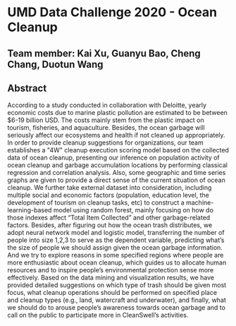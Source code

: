 # UMD Data Challenge 2020 - Ocean Cleanup

## Team member: Kai Xu, Guanyu Bao, Cheng Chang, Duotun Wang



## Abstract



 According to a study conducted in collaboration with Deloitte, yearly economic costs due to marine plastic pollution are estimated to be between $6-19 billion USD. The costs mainly stem from the plastic impact on tourism, fisheries, and aquaculture. Besides, the ocean garbage will seriously affect our ecosystems and health if not cleaned up appropriately.
	In order to provide cleanup suggestions for organizations, our team establishes a "4W" cleanup execution scoring model based on the collected data of ocean cleanup, presenting our inference on population activity of ocean cleanup and garbage accumulation locations by performing classical regression and correlation analysis. Also, some geographic and time series graphs are given to provide a direct sense of the current situation of ocean cleanup.
	We further take external dataset into consideration, including multiple social and economic factors (population, education level, the development of tourism on cleanup tasks, etc) to construct a machine-learning-based model using random forest, mainly focusing on how do those indexes affect “Total Item Collected” and other garbage-related factors. Besides, after figuring out how the ocean trash distributes, we adopt neural network model and logistic model, transferring the number of people into size 1,2,3 to serve as the dependent variable, predicting what’s the size of people we should assign given the ocean garbage information. And we try to explore reasons in some specified regions where people are more enthusiastic about ocean cleanup, which guides us to allocate human resources and to inspire people’s environmental protection sense more effectively.
	Based on the data mining and visualization results, we have provided detailed suggestions on which type of trash should be given most focus, what cleanup operations should be performed on specified place and cleanup types (e.g., land, watercraft and underwater), and finally, what we should do to arouse people’s awareness towards ocean garbage and to call on the public to participate more in CleanSwell’s activities.

